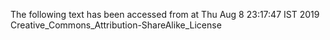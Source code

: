 The following text has been accessed from at Thu Aug 8 23:17:47 IST 2019
Creative_Commons_Attribution-ShareAlike_License
